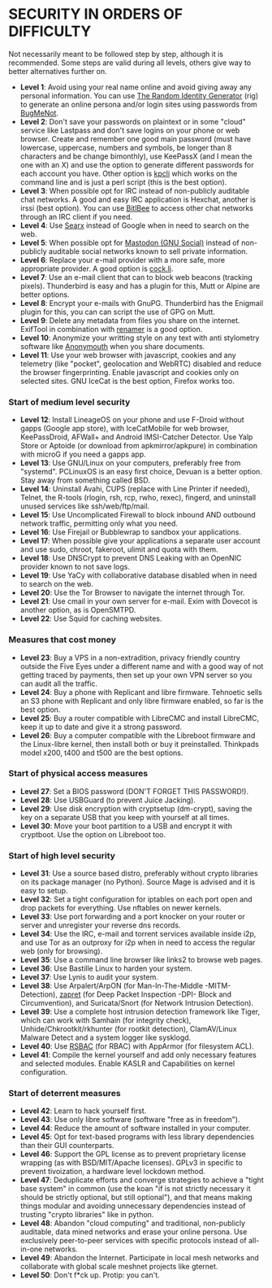 # SECURITY IN ORDERS OF DIFFICULTY

Not necessarily meant to be followed step by step, although it is recommended. Some steps are valid during all levels, others give way to better alternatives further on.

* __Level 1__: Avoid using your real name online and avoid giving away any personal information. You can use [The Random Identity Generator](http://rig.sourceforge.net/) (rig) to generate an online persona and/or login sites using passwords from [BugMeNot](http://bugmenot.com).
* __Level 2__: Don't save your passwords on plaintext or in some "cloud" service like Lastpass and don't save logins on your phone or web browser. Create and remember one good main password (must have lowercase, uppercase, numbers and symbols, be longer than 8 characters and be change bimonthly), use KeePassX (and I mean the one with an X) and use the option to generate different passwords for each account you have. Other option is [kpcli](https://github.com/alecsammon/kpcli) which works on the command line and is just a perl script (this is the best option).
* __Level 3__: When possible opt for IRC instead of non-publicly auditable chat networks. A good and easy IRC application is Hexchat, another is irssi (best option). You can use [BitlBee](https://wiki.bitlbee.org/) to access other chat networks through an IRC client if you need.
* __Level 4__: Use [Searx](https://github.com/asciimoo/searx/wiki/Searx-instances) instead of Google when in need to search on the web.
* __Level 5__: When possible opt for [Mastodon (GNU Social)](https://joinmastodon.org/) instead of non-publicly auditable social networks known to sell private information.
* __Level 6__: Replace your e-mail provider with a more safe, more appropriate provider. A good option is [cock.li](https://cock.li/).
* __Level 7__: Use an e-mail client that can to block web beacons (tracking pixels). Thunderbird is easy and has a plugin for this, Mutt or Alpine are better options.
* __Level 8__: Encrypt your e-mails with GnuPG. Thunderbird has the Enigmail plugin for this, you can can script the use of GPG on Mutt.
* __Level 9__: Delete any metadata from files you share on the internet. ExifTool in combination with [renamer](https://github.com/CaptainBlacklace/Renamer) is a good option.
* __Level 10__: Anonymize your writting style on any text with anti stylometry software like [Anonymouth](https://github.com/psal/anonymouth) when you share documents.
* __Level 11__: Use your web browser with javascript, cookies and any telemetry (like "pocket", geolocation and WebRTC) disabled and reduce the browser fingerprinting. Enable javascript and cookies only on selected sites. GNU IceCat is the best option, Firefox works too.

### Start of medium level security

* __Level 12__: Install LineageOS on your phone and use F-Droid without gapps (Google app store), with IceCatMobile for web browser, KeePassDroid, AFWall+ and Android IMSI-Catcher Detector. Use Yalp Store or Aptoide (or download from apkmirror/apkpure) in combination with microG if you need a gapps app.
* __Level 13__: Use GNU/Linux on your computers, preferably free from "systemd". PCLinuxOS is an easy first choice, Devuan is a better option. Stay away from something called BSD.
* __Level 14__: Uninstall Avahi, CUPS (replace with Line Printer if needed), Telnet, the R-tools (rlogin, rsh, rcp, rwho, rexec), fingerd, and uninstall unused services like ssh/web/ftp/mail.
* __Level 15__: Use Uncomplicated Firewall to block inbound AND outbound network traffic, permitting only what you need.
* __Level 16__: Use Firejail or Bubblewrap to sandbox your applications.
* __Level 17__: When possible give your applications a separate user account and use sudo, chroot, fakeroot, ulimit and quota with them.
* __Level 18__: Use DNSCrypt to prevent DNS Leaking with an OpenNIC provider known to not save logs.
* __Level 19__: Use YaCy with collaborative database disabled when in need to search on the web.
* __Level 20__: Use the Tor Browser to navigate the internet through Tor.
* __Level 21__: Use cmail in your own server for e-mail. Exim with Dovecot is another option, as is OpenSMTPD.
* __Level 22__: Use Squid for caching websites.

### Measures that cost money

* __Level 23__: Buy a VPS in a non-extradition, privacy friendly country outside the Five Eyes under a different name and with a good way of not getting traced by payments, then set up your own VPN server so you can audit all the traffic.
* __Level 24__: Buy a phone with Replicant and libre firmware. Tehnoetic sells an S3 phone with Replicant and only libre firmware enabled, so far is the best option.
* __Level 25__: Buy a router compatible with LibreCMC and install LibreCMC, keep it up to date and give it a strong password.
* __Level 26__: Buy a computer compatible with the Libreboot firmware and the Linux-libre kernel, then install both or buy it preinstalled. Thinkpads model x200, t400 and t500 are the best options.

### Start of physical access measures

* __Level 27__: Set a BIOS password (DON'T FORGET THIS PASSWORD!).
* __Level 28__: Use USBGuard (to prevent Juice Jacking).
* __Level 29__: Use disk encryption with cryptsetup (dm-crypt), saving the key on a separate USB that you keep with yourself at all times.
* __Level 30__: Move your boot partition to a USB and encrypt it with cryptboot. Use the option on Libreboot too.

### Start of high level security

* __Level 31__: Use a source based distro, preferably without crypto libraries on its package manager (no Python). Source Mage is advised and it is easy to setup.
* __Level 32__: Set a tight configuration for iptables on each port open and drop packets for everything. Use nftables on newer kernels.
* __Level 33__: Use port forwarding and a port knocker on your router or server and unregister your reverse dns records.
* __Level 34__: Use the IRC, e-mail and torrent services available inside i2p, and use Tor as an outproxy for i2p when in need to access the regular web (only for browsing).
* __Level 35__: Use a command line browser like links2 to browse web pages.
* __Level 36__: Use Bastille Linux to harden your system.
* __Level 37__: Use Lynis to audit your system.
* __Level 38__: Use Arpalert/ArpON (for Man-In-The-Middle -MITM- Detection), [zapret](https://github.com/bol-van/zapret) (for Deep Packet Inspection -DPI- Block and Circumvention), and Suricata/Snort (for Network Intrusion Detection).
* __Level 39__: Use a complete host intrusion detection framework like Tiger, which can work with Samhain (for integrity check), Unhide/Chkrootkit/rkhunter (for rootkit detection), ClamAV/Linux Malware Detect and a system logger like sysklogd.
* __Level 40__: Use [RSBAC](https://www.rsbac.org/) (for RBAC) with AppArmor (for filesystem ACL).
* __Level 41__: Compile the kernel yourself and add only necessary features and selected modules. Enable KASLR and Capabilities on kernel configuration.

### Start of deterrent measures

* __Level 42__: Learn to hack yourself first.
* __Level 43__: Use only libre software (software "free as in freedom").
* __Level 44__: Reduce the amount of software installed in your computer.
* __Level 45__: Opt for text-based programs with less library dependencies than their GUI counterparts.
* __Level 46__: Support the GPL license as to prevent proprietary license wrapping (as with BSD/MIT/Apache licenses). GPLv3 in specific to prevent tivoization, a hardware level lockdown method.
* __Level 47__: Deduplicate efforts and converge strategies to achieve a "tight base system" in common (use the koan "if is not strictly necessary it should be strictly optional, but still optional"), and that means making things modular and avoiding unnecessary dependencies instead of trusting "crypto libraries" like in python.
* __Level 48__: Abandon "cloud computing" and traditional, non-publicly auditable, data mined networks and erase your online persona. Use exclusively peer-to-peer services with specific protocols instead of all-in-one networks.
* __Level 49__: Abandon the Internet. Participate in local mesh networks and collaborate with global scale meshnet projects like gternet.
* __Level 50__: Don't f\*ck up. Protip: you can't.
